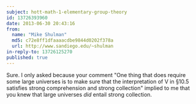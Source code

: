```yaml
---
subject: hott-math-1-elementary-group-theory
id: 13726393960
date: 2013-06-30 20:43:16
from:
  name: "Mike Shulman"
  md5: c72e8ff1dfaaaacdbe9844d0202f378a
  url: http://www.sandiego.edu/~shulman
in-reply-to: 13726125270
published: true
---
```

Sure. I only asked because your comment "One thing that does require some large universes is to make sure that the interpretation of V in §10.5 satisfies strong comprehension and strong collection" implied to me that you knew that large universes _did_ entail strong collection.
